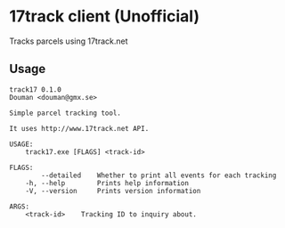 # 17track client (Unofficial)

Tracks parcels using 17track.net

## Usage

```
track17 0.1.0
Douman <douman@gmx.se>

Simple parcel tracking tool.

It uses http://www.17track.net API.

USAGE:
    track17.exe [FLAGS] <track-id>

FLAGS:
        --detailed    Whether to print all events for each tracking
    -h, --help        Prints help information
    -V, --version     Prints version information

ARGS:
    <track-id>    Tracking ID to inquiry about.
```
